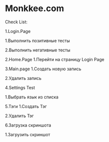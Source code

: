 # Monkkee.com
Check List:

1.Login.Page 

1.Выполнить позитивные тесты 

2.Выполнить негативные тесты

2.Home.Page 
1.Перейти на страницу Login Page

3.Main.page 1.Создать новую запись

2.Удалить запись

4.Settings Test 

1.Выбрать язык из списка

5.Тэги
1.Создать Тэг

2.Удалить Тэг

6.Загрузка скриншота

1.Загрузить скриншот